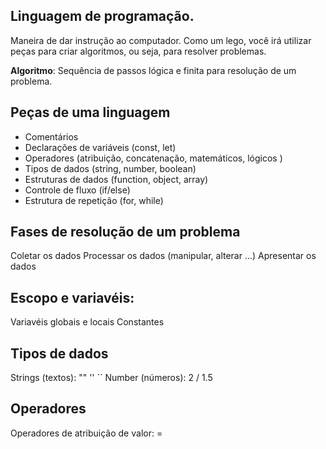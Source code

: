 ## Linguagem de programação. 

Maneira de dar instrução ao computador.
Como um lego, você irá utilizar peças para criar algoritmos, ou seja, para resolver problemas. 

**Algoritmo**: Sequência de passos lógica e finita para resolução de um problema.

## Peças de uma linguagem

- Comentários 
- Declarações de variáveis (const, let)
- Operadores (atribuição, concatenação, matemáticos, lógicos )
- Tipos de dados (string, number, boolean)
- Estruturas de dados (function, object, array)
- Controle de fluxo (if/else) 
- Estrutura de repetição (for, while)

## Fases de resolução de um problema

Coletar os dados
Processar os dados (manipular, alterar ...)
Apresentar os dados 

## Escopo e variavéis: 

Variavéis globais e locais 
Constantes

## Tipos de dados

Strings (textos): "" '' ``
Number (números): 2 / 1.5 

## Operadores 

Operadores de atribuição de valor: =